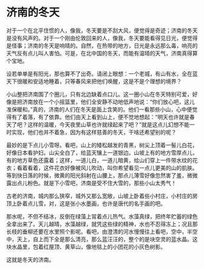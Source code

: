 # 济南的冬天

对于一个在北平住惯的人，像我，冬天要是不刮大风，便觉得是奇迹；济南的冬天是没有风声的。对于一个刚由伦敦回来的人，像我，冬天要能看得见日光，便觉得是怪事；济南的冬天是响晴的。自然，在热带的地方，日光是永远那么毒，响亮的天气反有点儿叫人害怕。可是，在北中国的冬天，而能有温晴的天气，济南真得算个宝地。

设若单单是有阳光，那也算不了出奇。请闭上眼想：一个老城，有山有水，全在蓝天下很暖和安适地睡着，只等春风来把他们唤醒，这是不是个理想的境界？

小山整把济南围了个圈儿，只有北边缺着点口儿。这一圈小山在冬天特别可爱，好像是把济南放在一个小摇篮里，他们全安静不动地低声地说：“你们放心吧，这儿准保暖和。”真的，济南的人们在冬天是面上含笑的。他们一看那些小山，心中便觉得有了着落，有了依靠。他们由天上看到山上，便不觉地想起：“明天也许就是春天了吧？这样的温暖，今天夜里山草也许就绿起来了吧？”就是这点儿幻想不能一时实现，他们也并不着急，因为有这样慈善的冬天，干啥还希望别的呢？

最妙的是下点儿小雪呀。看吧，山上的矮松越发的青黑，树尖上顶着一髻儿白花，好像日本看护妇。山尖全白了，给蓝天镶上一道银边。山坡上有的地方雪厚点儿，有的地方草色还露着；这样，一道儿白，一道儿暗黄，给山们穿上一件带水纹的花衣；看着看着，这件花衣好像被风儿吹动，叫你希望看见一点儿更美的山的肌肤。等到快日落的时候，微黄的阳光斜射在山腰上，那点儿薄雪好像忽然害了羞，微微露出点儿粉色。就是下小雪吧，济南是受不住大雪的，那些小山太秀气！

古老的济南，城内那么狭窄，城外又那么宽敞，山坡上卧着些小村庄，小村庄的房顶上卧着点儿雪，对，这是张小水墨画，也许是唐代的名手画的吧。

那水呢，不但不结冰，反倒在绿藻上冐着点儿热气。水藻真绿，把终年贮蓄的绿色全拿出来了。天儿越晴，水藻越绿，就凭这些绿的精神，水也不忍得冻上；况且那长枝的垂柳还要在水里照个影呢。看吧，由澄清的河水慢慢往上看吧，空中，半空中，天上，自上而下全是那么清亮，那么蓝汪汪的，整个的是块空灵的蓝水晶。这块水晶里，包着红屋顶、黄草山，像地毯上的小团花的小灰色树影。

这就是冬天的济南。

